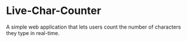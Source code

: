 # Live-Char-Counter
A simple web application that lets users count the number of characters they type in real-time.

